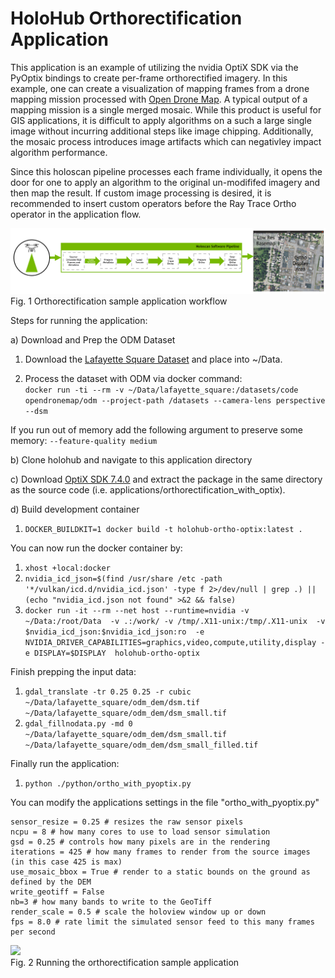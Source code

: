 # HoloHub Orthorectification Application

This application is an example of utilizing the nvidia OptiX SDK via the PyOptix bindings to create per-frame orthorectified imagery. In this example, one can create a visualization of mapping frames from a drone mapping mission processed with [Open Drone Map](https://opendronemap.org/). A typical output of a mapping mission is a single merged mosaic. While this product is useful for GIS applications, it is difficult to apply algorithms on a such a large single image without incurring additional steps like image chipping. Additionally, the mosaic process introduces image artifacts which can negativley impact algorithm performance. 

Since this holoscan pipeline processes each frame individually, it opens the door for one to apply an algorithm to the original un-modififed imagery and then map the result. If custom image processing is desired, it is recommended to insert custom operators before the Ray Trace Ortho operator in the application flow. 


![](docs/odm_ortho_pipeline.png)<br>
Fig. 1 Orthorectification sample application workflow

Steps for running the application:

a) Download and Prep the ODM Dataset<br>
1. Download the [Lafayette Square Dataset](https://www.opendronemap.org/odm/datasets/) and place into ~/Data.

2. Process the dataset with ODM via docker command: <br>
```docker run -ti --rm -v ~/Data/lafayette_square:/datasets/code opendronemap/odm --project-path /datasets --camera-lens perspective --dsm```

If you run out of memory add the following argument to preserve some memory: ```--feature-quality medium```

b) Clone holohub and navigate to this application directory

c) Download [OptiX SDK 7.4.0](https://developer.nvidia.com/optix/downloads/7.4.0/linux64-x86_64) and extract the package in the same directory as the source code
(i.e. applications/orthorectification_with_optix).

d) Build development container <br>
1. ```DOCKER_BUILDKIT=1 docker build -t holohub-ortho-optix:latest .```

You can now run the docker container by: <br>
1. ```xhost +local:docker```
2. ```nvidia_icd_json=$(find /usr/share /etc -path '*/vulkan/icd.d/nvidia_icd.json' -type f 2>/dev/null | grep .) || (echo "nvidia_icd.json not found" >&2 && false)```
3. ```docker run -it --rm --net host --runtime=nvidia -v ~/Data:/root/Data  -v .:/work/ -v /tmp/.X11-unix:/tmp/.X11-unix  -v $nvidia_icd_json:$nvidia_icd_json:ro  -e NVIDIA_DRIVER_CAPABILITIES=graphics,video,compute,utility,display -e DISPLAY=$DISPLAY  holohub-ortho-optix```

Finish prepping the input data: <br>
1. ```gdal_translate -tr 0.25 0.25 -r cubic ~/Data/lafayette_square/odm_dem/dsm.tif ~/Data/lafayette_square/odm_dem/dsm_small.tif```
2. ```gdal_fillnodata.py -md 0 ~/Data/lafayette_square/odm_dem/dsm_small.tif ~/Data/lafayette_square/odm_dem/dsm_small_filled.tif```

Finally run the application: <br>
1. ```python ./python/ortho_with_pyoptix.py```

You can modify the applications settings in the file "ortho_with_pyoptix.py" 

```
sensor_resize = 0.25 # resizes the raw sensor pixels
ncpu = 8 # how many cores to use to load sensor simulation
gsd = 0.25 # controls how many pixels are in the rendering
iterations = 425 # how many frames to render from the source images (in this case 425 is max)
use_mosaic_bbox = True # render to a static bounds on the ground as defined by the DEM
write_geotiff = False 
nb=3 # how many bands to write to the GeoTiff
render_scale = 0.5 # scale the holoview window up or down
fps = 8.0 # rate limit the simulated sensor feed to this many frames per second
```

![](docs/holohub_ortho_app.gif)<br>
Fig. 2 Running the orthorectification sample application